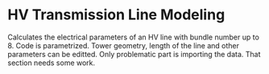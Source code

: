# HV Transmission Line Modeling
Calculates the electrical parameters of an HV line with bundle number up to 8. Code is parametrized. Tower geometry, length of the line and other parameters can be editted.
Only problematic part is importing the data. That section needs some work.
